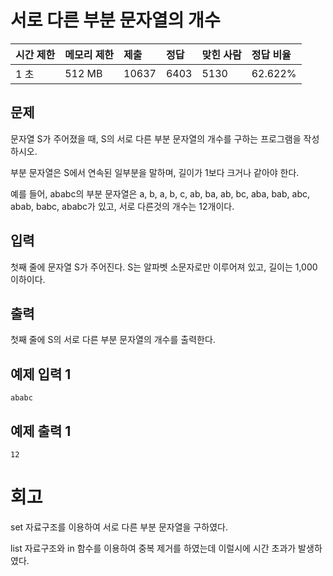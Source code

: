 # 서로 다른 부분 문자열의 개수

| 시간 제한 | 메모리 제한 | 제출  | 정답 | 맞힌 사람 | 정답 비율 |
| :-------- | :---------- | :---- | :--- | :-------- | :-------- |
| 1 초      | 512 MB      | 10637 | 6403 | 5130      | 62.622%   |

## 문제

문자열 S가 주어졌을 때, S의 서로 다른 부분 문자열의 개수를 구하는 프로그램을 작성하시오.

부분 문자열은 S에서 연속된 일부분을 말하며, 길이가 1보다 크거나 같아야 한다.

예를 들어, ababc의 부분 문자열은 a, b, a, b, c, ab, ba, ab, bc, aba, bab, abc, abab, babc, ababc가 있고, 서로 다른것의 개수는 12개이다.

## 입력

첫째 줄에 문자열 S가 주어진다. S는 알파벳 소문자로만 이루어져 있고, 길이는 1,000 이하이다.

## 출력

첫째 줄에 S의 서로 다른 부분 문자열의 개수를 출력한다.

## 예제 입력 1

```
ababc
```

## 예제 출력 1

```
12
```

# 회고

set 자료구조를 이용하여 서로 다른 부분 문자열을 구하였다.

list 자료구조와 in 함수를 이용하여 중복 제거를 하였는데 이럴시에 시간 초과가 발생하였다.
